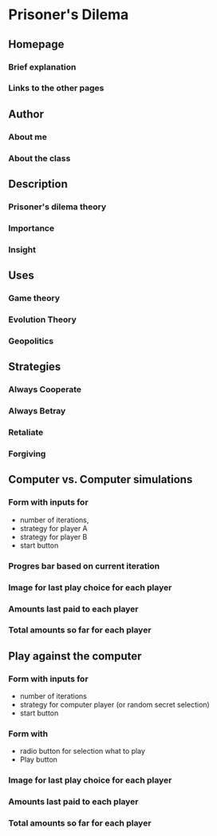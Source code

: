 # Prisoner's Dilema

## Homepage
### Brief explanation
### Links to the other pages

## Author
### About me
### About the class

## Description
### Prisoner's dilema theory
### Importance
### Insight

## Uses
### Game theory
### Evolution Theory
### Geopolitics

## Strategies
### Always Cooperate
### Always Betray
### Retaliate
### Forgiving

## Computer vs. Computer simulations
### Form with inputs for 
- number of iterations, 
- strategy for player A
- strategy for player B
- start button
### Progres bar based on current iteration
### Image for last play choice for each player
### Amounts last paid to each player
### Total amounts so far for each player

## Play against the computer
### Form with inputs for
- number of iterations
- strategy for computer player (or random secret selection)
- start button
### Form with 
- radio button for selection what to play
- Play button
### Image for last play choice for each player
### Amounts last paid to each player
### Total amounts so far for each player

